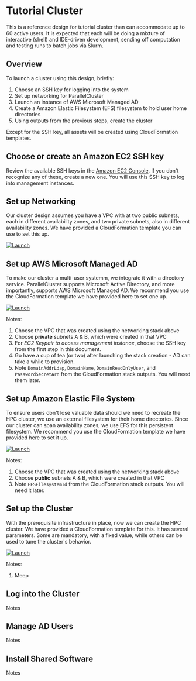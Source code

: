 # Tutorial Cluster

This is a reference design for tutorial cluster than can accommodate up to 60 active users. It is expected that each will be doing a mixture of interactive (shell) and IDE-driven development, sending off computation and testing runs to batch jobs via Slurm. 

## Overview

To launch a cluster using this design, briefly:
1. Choose an SSH key for logging into the system
2. Set up networking for ParallelCluster
3. Launch an instance of AWS Microsoft Managed AD
4. Create a Amazon Elastic Filesystem (EFS) filesystem to hold user home directories
5. Using outputs from the previous steps, create the cluster

Except for the SSH key, all assets will be created using CloudFormation templates. 

## Choose or create an Amazon EC2 SSH key

Review the available SSH keys in the [Amazon EC2 Console](https://us-east-2.console.aws.amazon.com/ec2/home?region=us-east-2#KeyPairs:). If you don't recognize any of these, create a new one. You will use this SSH key to log into management instances.

## Set up Networking

Our cluster design assumes you have a VPC with at two public subnets, each in different availability zones, and two private subnets, also in different availability zones. We have provided a CloudFormation template you can use to set this up.

[![Launch](https://samdengler.github.io/cloudformation-launch-stack-button-svg/images/us-east-2.svg)](https://us-east-2.console.aws.amazon.com/cloudformation/home?region=us-east-2#/stacks/create/review?stackName=tutorial-networking&templateURL=https://cfn3-dev-mwvaughn.s3.us-east-2.amazonaws.com/main/recipes/net/hpc_networking_2az/assets/public-private.cfn.yml)

## Set up AWS Microsoft Managed AD

To make our cluster a multi-user systemm, we integrate it with a directory service. ParallelCluster supports Microsoft Active Directory, and more importantly, supports AWS Microsoft Managed AD. We recommend you use the CloudFormation template we have provided here to set one up. 

[![Launch](https://samdengler.github.io/cloudformation-launch-stack-button-svg/images/us-east-2.svg)](https://us-east-2.console.aws.amazon.com/cloudformation/home?region=us-east-2#/stacks/create/review?stackName=tutorial-ad&templateURL=https://cfn3-dev-mwvaughn.s3.us-east-2.amazonaws.com/main/recipes/ad/demo_managed_ad/assets/main.yaml)

Notes:
1. Choose the VPC that was created using the networking stack above
2. Choose **private** subnets A & B, which were created in that VPC
3. For *EC2 Keypair to access management instance*, choose the SSH key from the first step in this document.
4. Go have a cup of tea (or two) after launching the stack creation - AD can take a while to provision. 
5. Note `DomainAddrLdap`, `DomainName`, `DomainReadOnlyUser`, and `PasswordSecretArn` from the CloudFormation stack outputs. You will need them later.

## Set up Amazon Elastic File System

To ensure users don't lose valuable data should we need to recreate the HPC cluster, we use an external filesystem for their home directories. Since our cluster can span availability zones, we use EFS for this persistent filesystem. We recommend you use the CloudFormation template we have provided here to set it up. 

[![Launch](https://samdengler.github.io/cloudformation-launch-stack-button-svg/images/us-east-2.svg)](https://us-east-2.console.aws.amazon.com/cloudformation/home?region=us-east-2#/stacks/create/review?stackName=tutorial-home-efs&templateURL=https://cfn3-dev-mwvaughn.s3.us-east-2.amazonaws.com/main/recipes/storage/efs/assets/main.yml)

Notes:
1. Choose the VPC that was created using the networking stack above
2. Choose **public** subnets A & B, which were created in that VPC
3. Note `EFSFilesystemId` from the CloudFormation stack outputs. You will need it later.

## Set up the Cluster

With the prerequisite infrastructure in place, now we can create the HPC cluster. We have provided a CloudFormation template for this. It has several parameters. Some are mandatory, with a fixed value, while others can be used to tune the cluster's behavior. 

[![Launch](https://samdengler.github.io/cloudformation-launch-stack-button-svg/images/us-east-2.svg)](https://us-east-2.console.aws.amazon.com/cloudformation/home?region=us-east-2#/stacks/create/review?stackName=pcluster-networking&templateURL=https://pcm-release-us-east-1.s3.us-east-1.amazonaws.com/pcluster-manager.yaml)

Notes:
1. Meep

## Log into the Cluster

Notes

## Manage AD Users

Notes

## Install Shared Software

Notes

